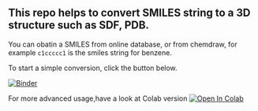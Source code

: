 
## This repo helps to convert SMILES string to a 3D structure such as SDF, PDB. 

You can obatin a SMILES from online database, or from chemdraw, for example ```c1ccccc1``` is the smiles string for benzene.

To start a simple conversion, click the button below.

[![Binder](https://mybinder.org/badge_logo.svg)](https://mybinder.org/v2/gh/quantaosun/smiles2sdf/HEAD?labpath=Obabel_Convert_File_Format_on_Binder.ipynb)

For more advanced usage,have a look at Colab version 
[![Open In Colab](https://colab.research.google.com/assets/colab-badge.svg)](https://colab.research.google.com/github/quantaosun/SMILES-chemical-format-to-3D/blob/main/ObabelConvertFileFormat.ipynb)







